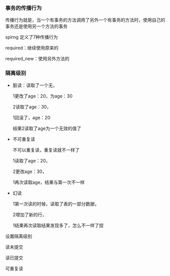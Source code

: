### 事务的传播行为

传播行为就是，当一个有事务的方法调用了另外一个有事务的方法时，使用自己的事务还是使用另一个方法的事务

spirng 定义了7种传播行为

required：继续使用原来的

required_new：使用另外方法的

### 隔离级别

- 脏读：读取了一个无，

  1更改了age：20，为age：30

  2读取了age：30，

  1回滚了，age：20

  结果2读取了age为一个无效的值了

- 不可重复读

  不可以重复读，重复读就不一样了

  1读取了age：20，

  2更改age：30，

  1再次读取age，结果与第一次不一样

- 幻读

  1第一次读的时候，读取了表的一部分数据，

  2增加了新的行，

  1结果再次读取结果发现多了，怎么不一样了捏

设置隔离级别

读未提交

读已提交

可重复读

